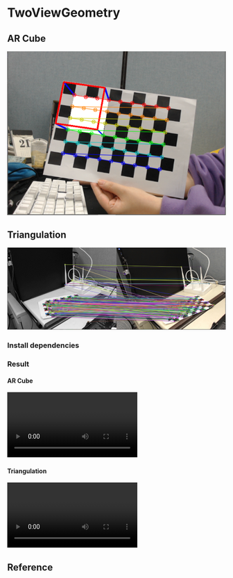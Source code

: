 # TwoViewGeometry


## AR Cube

![](src/1.PNG)


## Triangulation

![](src/2.PNG)


### Install dependencies

### Result 

#### AR Cube 
![](src/1.mp4)

#### Triangulation
![](src/2.mp4)


## Reference
